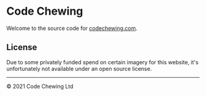 # Code Chewing

Welcome to the source code for [codechewing.com](https://codechewing.com).

## License

Due to some privately funded spend on certain imagery for this website, it's
unfortunately not available under an open source license.

---

&copy; 2021 Code Chewing Ltd
